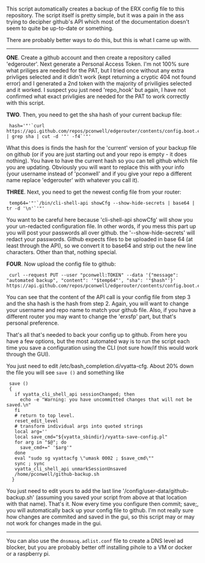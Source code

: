 This script automatically creates a backup of the ERX config file to this repository. The script itself is pretty simple, but it was a pain in the ass trying to decipher github's API which most of the documentation doesn't seem to quite be up-to-date or something.

There are probably better ways to do this, but this is what I came up with.

****

**ONE**. Create a github account and then create a repository called 'edgerouter'. Next generate a Personal Access Token. I'm not 100% sure what priliges are needed for the PAT, but I tried once without any extra privliges selected and it didn't work (kept returning a cryptic 404 not found error) and I generated a 2nd token with the majority of priviligies selected and it worked. I suspect you just need 'repo_hook' but again, I have not confirmed what exact privligies are needed for the PAT to work correctly with this script.

**TWO**. Then, you need to get the sha hash of your current backup file:

     hash='"'`curl  https://api.github.com/repos/pconwell/edgerouter/contents/config.boot.erxsfp | grep sha | cut -d '"' -f4`'"'

What this does is finds the hash for the 'current' version of your backup file on github (or if you are just starting out and your repo is empty - it does nothing). You have to have the current hash so you can tell github which file you are updating. Obviously you will want to replace this with your info (your username instead of 'pconwell' and if you give your repo a different name replace 'edgerouter' with whatever you call it).

**THREE**. Next, you need to get the newest config file from your router:

     temp64='"'`/bin/cli-shell-api showCfg --show-hide-secrets | base64 | tr -d '\n'`'"'

You want to be careful here because 'cli-shell-api showCfg' will show you your un-redacted configuration file. In other words, if you mess this part up you will post your passwords all over github. the '--show-hide-secrets' will redact your passwords. Github expects files to be uploaded in base 64 (at least through the API), so we convert it to base64 and strip out the new line characters. Other than that, nothing special.

**FOUR**. Now upload the config file to github:

     curl --request PUT --user "pconwell:TOKEN" --data '{"message": "automated backup", "content": '"$temp64"', "sha": '"$hash"'}' https://api.github.com/repos/pconwell/edgerouter/contents/config.boot.erxsfp

You can see that the content of the API call is your config file from step 3 and the sha hash is the hash from step 2. Again, you will want to change your username and repo name to match your github file. Also, if you have a different router you may want to change the 'erxsfp' part, but that's personal preference.

That's all that's needed to back your config up to github. From here you have a few options, but the most automated way is to run the script each time you save a configuration using the CLI (not sure how/if this would work through the GUI).

You just need to edit /etc/bash_completion.d/vyatta-cfg. About 20% down the file you will see `save ()` and something like

     save ()
     {
       if vyatta_cli_shell_api sessionChanged; then
         echo -e "Warning: you have uncommitted changes that will not be saved.\n"
       fi
       # return to top level.
       reset_edit_level
       # transform individual args into quoted strings
       local arg=''
       local save_cmd="${vyatta_sbindir}/vyatta-save-config.pl"
       for arg in "$@"; do
         save_cmd+=" '$arg'"
       done
       eval "sudo sg vyattacfg \"umask 0002 ; $save_cmd\""
       sync ; sync
       vyatta_cli_shell_api unmarkSessionUnsaved
       /home/pconwell/github-backup.sh
      }

You just need to edit yours to add the last line '/config/user-data/github-backup.sh' (assuming you saved your script from above at that location with that name). That's it. Now every time you configure then commit; save;, you will automatically back up your config file to github. I'm not really sure how changes are commited and saved in the gui, so this script may or may not work for changes made in the gui.

****

You can also use the `dnsmasq.adlist.conf` file to create a DNS level ad blocker, but you are probably better off installing pihole to a VM or docker or a raspberry pi.
